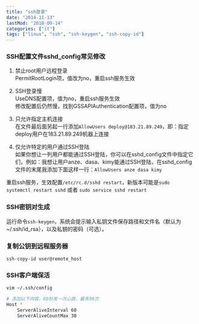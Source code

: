```yaml
---
title: "ssh登录"
date: "2014-11-13"
lastMod: "2018-09-14"
categories: ["it"]
tags: ["linux", "ssh", "ssh-keygen", "ssh-copy-id"]
---
```


### SSH配置文件sshd_config常见修改

1. 禁止root用户远程登录  
PermitRootLogin项，值改为no，重启ssh服务生效

2. SSH登录慢  
UseDNS配置项，值为no，重启ssh服务生效  
修改配置后仍然慢，找到GSSAPIAuthentication配置项，值为no

3. 只允许指定主机连接  
在文件最后面另起一行添加`AllowUsers deploy@183.21.89.249`，即：指定deploy用户在183.21.89.249机器上连接

4. 仅允许特定的用户通过SSH登陆  
如果你想让一列用户都能通过SSH登陆，你可以在sshd_config文件中指定它们，例如：我想让用户anze、dasa、kimy能通过SSH登陆，在sshd_config文件的末尾我添加下面这样一行：`AllowUsers anze dasa kimy`

重启ssh服务，生效配置`/etc/rc.d/sshd restart`，新版本可能是`sudo systemctl restart sshd` 或者 `sudo service sshd restart`
### SSH密钥对生成
运行命令`ssh-keygen`，系统会提示输入私钥文件保存路径和文件名（默认为~/.ssh/id_rsa），以及私钥的密码（可选）。

### 复制公钥到远程服务器
`ssh-copy-id user@remote_host`

### SSH客户端保活
```bash
vim ~/.ssh/config

# 添加以下内容，60秒发一次心跳，最多30次
Host *
    ServerAliveInterval 60
    ServerAliveCountMax 30
```